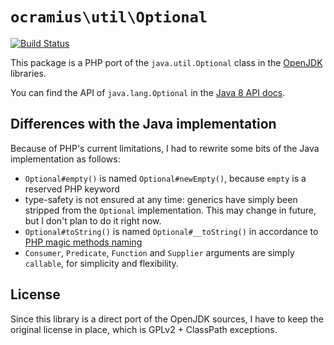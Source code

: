 # `ocramius\util\Optional`

[![Build Status](https://travis-ci.org/Ocramius/ocramius.util.Optional.svg?branch=master)](https://travis-ci.org/Ocramius/ocramius.util.Optional)


This package is a PHP port of the `java.util.Optional` class in the 
[OpenJDK](http://hg.openjdk.java.net/lambda/lambda/jdk/file/tip/src/share/classes/java/util/Optional.java) libraries.

You can find the API of `java.lang.Optional` in the 
[Java 8 API docs](http://docs.oracle.com/javase/8/docs/api/java/util/Optional.html).

## Differences with the Java implementation

Because of PHP's current limitations, I had to rewrite some bits of the Java implementation as follows:

 * `Optional#empty()` is named `Optional#newEmpty()`, because `empty` is a reserved PHP keyword
 * type-safety is not ensured at any time: generics have simply been stripped from the `Optional` implementation.
   This may change in future, but I don't plan to do it right now.
 * `Optional#toString()` is named `Optional#__toString()` in accordance to 
   [PHP magic methods naming](http://php.net/manual/en/language.oop5.magic.php#object.tostring)
 * `Consumer`, `Predicate`, `Function` and `Supplier` arguments are simply `callable`, for simplicity and flexibility.

## License

Since this library is a direct port of the OpenJDK sources, I have to keep the original license in place, which is
GPLv2 + ClassPath exceptions.
